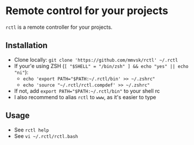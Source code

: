Remote control for your projects
================================

`rctl` is a remote controller for your projects.


Installation
------------

- Clone locally: `git clone 'https://github.com/mmvsk/rctl' ~/.rctl`
- If your'e using ZSH (`[ "$SHELL" = "/bin/zsh" ] && echo "yes" || echo "ni"`):
	- `echo 'export PATH="$PATH:~/.rctl/bin' >> ~/.zshrc"`
	- `echo 'source "~/.rctl/rctl.compdef' >> ~/.zshrc"`
- If not, add `export PATH="$PATH:~/.rctl/bin"` to your shell rc
- I also recommend to alias `rctl` to `www`, as it's easier to type


Usage
-----

- See `rctl help`
- See `vi ~/.rctl/rctl.bash`
